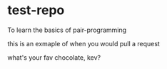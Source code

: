 # test-repo
To learn the basics of pair-programming




this is an exmaple of when you would pull a request

what's your fav chocolate, kev?